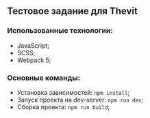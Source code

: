 ## Тестовое задание для Thevit

### Использованные технологии:
  - JavaScript;
  - SCSS;
  - Webpack 5;

### Основные команды:
  - Установка зависимостей: `npm install`;
  - Запуск проекта на dev-server: `npm run dev`;
  - Сборка проекта: `npm run build`;
